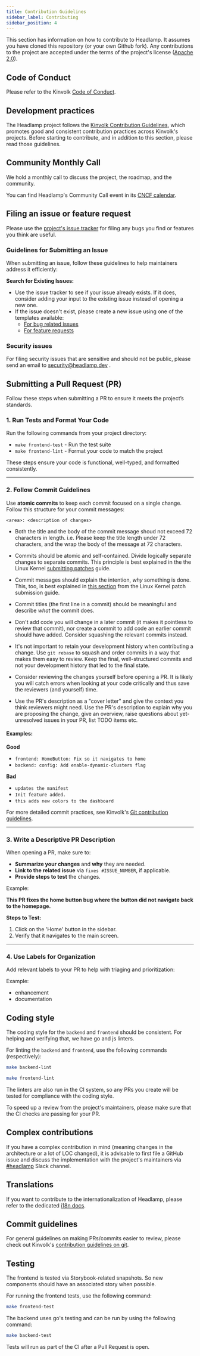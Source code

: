 ```yaml
---
title: Contribution Guidelines
sidebar_label: Contributing
sidebar_position: 4
---
```


This section has information on how to contribute to Headlamp. It assumes you have cloned
this repository (or your own Github fork).
Any contributions to the project are accepted under the terms of the project's
license ([Apache 2.0](https://github.com/kubernetes-sigs/headlamp/blob/main/LICENSE)).

## Code of Conduct

Please refer to the Kinvolk [Code of Conduct](https://github.com/kinvolk/contribution/blob/master/CODE_OF_CONDUCT.md).

## Development practices

The Headlamp project follows the [Kinvolk Contribution Guidelines](https://github.com/kinvolk/contribution),
which promotes good and consistent contribution practices across Kinvolk's
projects. Before starting to contribute, and in addition to this section, please
read those guidelines.

## Community Monthly Call

We hold a monthly call to discuss the project, the roadmap, and the community.

You can find Headlamp's Community Call event in its [CNCF calendar](https://zoom-lfx.platform.linuxfoundation.org/meetings/headlamp?view=month).

## Filing an issue or feature request

Please use the [project's issue tracker](https://github.com/kubernetes-sigs/headlamp/issues) for filing any bugs you find or features
you think are useful.

### Guidelines for Submitting an Issue

When submitting an issue, follow these guidelines to help maintainers address it efficiently:

**Search for Existing Issues:**

- Use the issue tracker to see if your issue already exists. If it does, consider adding your input to the existing issue instead of opening a new one.
- If the issue doesn't exist, please create a new issue using one of the templates available:
  - [For bug related issues](https://github.com/kubernetes-sigs/headlamp/issues/new?assignees=&labels=bug&projects=&template=bug_report.md&title=)
  - [For feature requests](https://github.com/kubernetes-sigs/headlamp/issues/new?assignees=&labels=enhancement&projects=&template=feature_request.md&title=)

### Security issues

For filing security issues that are sensitive and should not be public, please
send an email to <security@headlamp.dev> .

## Submitting a Pull Request (PR)

Follow these steps when submitting a PR to ensure it meets the project’s standards.

### 1. Run Tests and Format Your Code

Run the following commands from your project directory:

- `make frontend-test` - Run the test suite
- `make frontend-lint` - Format your code to match the project

These steps ensure your code is functional, well-typed, and formatted consistently.

---

### 2. Follow Commit Guidelines

Use **atomic commits** to keep each commit focused on a single change. Follow this structure for your commit messages:

`<area>: <description of changes>`

- Both the title and the body of the commit message shoud not exceed
  72 characters in length.
  i.e. Please keep the title length under 72
  characters, and the wrap the body of the message at 72 characters.

- Commits should be atomic and self-contained. Divide logically separate changes
  to separate commits. This principle is best explained in the the Linux Kernel
  [submitting patches](https://www.kernel.org/doc/html/v4.17/process/submitting-patches.html#separate-your-changes) guide.

- Commit messages should explain the intention, _why_ something is done. This,
  too, is best explained in [this section](https://www.kernel.org/doc/html/v4.17/process/submitting-patches.html#describe-your-changes) from the Linux
  Kernel patch submission guide.

- Commit titles (the first line in a commit) should be meaningful and describe
  _what_ the commit does.

- Don't add code you will change in a later commit (it makes it pointless to
  review that commit), nor create a commit to add code an earlier commit should
  have added. Consider squashing the relevant commits instead.

- It's not important to retain your development history when contributing a
  change. Use `git rebase` to squash and order commits in a way that makes them easy to
  review. Keep the final, well-structured commits and not your development history
  that led to the final state.

- Consider reviewing the changes yourself before opening a PR. It is likely
  you will catch errors when looking at your code critically and thus save the
  reviewers (and yourself) time.

- Use the PR's description as a "cover letter" and give the context you think
  reviewers might need. Use the PR's description to explain why you are
  proposing the change, give an overview, raise questions about yet-unresolved
  issues in your PR, list TODO items etc.

#### Examples:

**Good**

- `frontend: HomeButton: Fix so it navigates to home`
- `backend: config: Add enable-dynamic-clusters flag`

**Bad**

- `updates the manifest`
- `Init feature added.`
- `this adds new colors to the dashboard`

For more detailed commit practices, see Kinvolk's [Git contribution guidelines](https://github.com/kinvolk/contribution/tree/master/topics/git.md).

---

### 3. Write a Descriptive PR Description

When opening a PR, make sure to:

- **Summarize your changes** and **why** they are needed.
- **Link to the related issue** via `fixes #ISSUE_NUMBER`, if applicable.
- **Provide steps to test** the changes.

Example:

**This PR fixes the home button bug where the button did not navigate back to the homepage.**

**Steps to Test:**

1. Click on the 'Home' button in the sidebar.
2. Verify that it navigates to the main screen.

---

### 4. Use Labels for Organization

Add relevant labels to your PR to help with triaging and prioritization:

Example:

- enhancement
- documentation

## Coding style

The coding style for the `backend` and `frontend` should be consistent.
For helping and verifying that, we have go and js linters.

For linting the `backend` and `frontend`, use the following commands
(respectively):

```bash
make backend-lint
```

```bash
make frontend-lint
```

The linters are also run in the CI system, so any PRs you create will be
tested for compliance with the coding style.

To speed up a review from the project's maintainers, please make sure that
the CI checks are passing for your PR.

## Complex contributions

If you have a complex contribution in mind (meaning changes in the architecture
or a lot of LOC changed), it is advisable to first file a GitHub issue and
discuss the implementation with the project's maintainers via [#headlamp](https://kubernetes.slack.com/messages/headlamp) Slack channel.

## Translations

If you want to contribute to the internationalization of Headlamp, please refer to the
dedicated [i18n docs](./development/i18n).

## Commit guidelines

For general guidelines on making PRs/commits easier to review, please check
out Kinvolk's
[contribution guidelines on git](https://github.com/kinvolk/contribution/tree/master/topics/git.md).

## Testing

The frontend is tested via Storybook-related snapshots. So new components should have
an associated story when possible.

For running the frontend tests, use the following command:

```bash
make frontend-test
```

The backend uses go's testing and can be run by using the following command:

```bash
make backend-test
```

Tests will run as part of the CI after a Pull Request is open.
